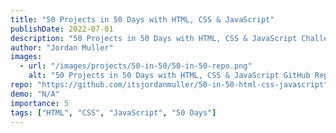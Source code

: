 ```yaml
---
title: "50 Projects in 50 Days with HTML, CSS & JavaScript"
publishDate: 2022-07-01
description: "50 Projects in 50 Days with HTML, CSS & JavaScript Challenge"
author: "Jordan Muller"
images:
  - url: "/images/projects/50-in-50/50-in-50-repo.png"
    alt: "50 Projects in 50 Days with HTML, CSS & JavaScript GitHub Repository Banner Image"
repo: "https://github.com/itsjordanmuller/50-in-50-html-css-javascript"
demo: "N/A"
importance: 5
tags: ["HTML", "CSS", "JavaScript", "50 Days"]
---
```


